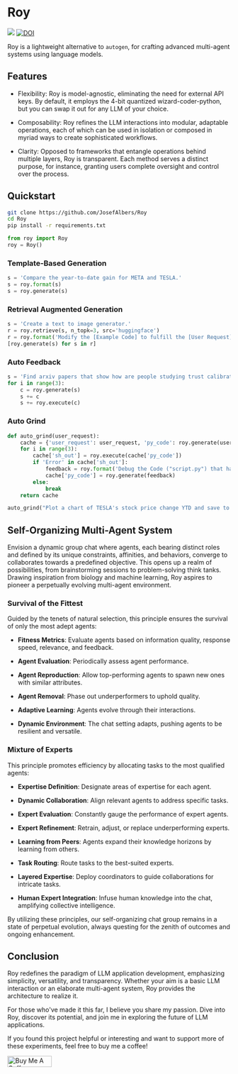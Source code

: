 # Roy

[<img src="https://colab.research.google.com/assets/colab-badge.svg" />](https://colab.research.google.com/github/JosefAlbers/Roy/blob/main/quickstart.ipynb)
[![DOI](https://zenodo.org/badge/699801819.svg)](https://zenodo.org/badge/latestdoi/699801819)

Roy is a lightweight alternative to `autogen`, for crafting advanced multi-agent systems using language models.

## Features

- Flexibility: Roy is model-agnostic, eliminating the need for external API keys. By default, it employs the 4-bit quantized wizard-coder-python, but you can swap it out for any LLM of your choice.

- Composability: Roy refines the LLM interactions into modular, adaptable operations, each of which can be used in isolation or composed in myriad ways to create sophisticated workflows.

- Clarity: Opposed to frameworks that entangle operations behind multiple layers, Roy is transparent. Each method serves a distinct purpose, for instance, granting users complete oversight and control over the process.

## Quickstart

```sh
git clone https://github.com/JosefAlbers/Roy
cd Roy
pip install -r requirements.txt
```

```python
from roy import Roy
roy = Roy()
```

### **Template-Based Generation**

```python
s = 'Compare the year-to-date gain for META and TESLA.'
s = roy.format(s)
s = roy.generate(s)
```

### **Retrieval Augmented Generation**

```python
s = 'Create a text to image generator.'
r = roy.retrieve(s, n_topk=3, src='huggingface')
r = roy.format('Modify the [Example Code] to fulfill the [User Request] using minimal changes...', r)
[roy.generate(s) for s in r]
```

### **Auto Feedback**

```python
s = 'Find arxiv papers that show how are people studying trust calibration in AI based systems'
for i in range(3):
    c = roy.generate(s)
    s += c
    s += roy.execute(c)
```

### **Auto Grind**

```python
def auto_grind(user_request):
    cache = {'user_request': user_request, 'py_code': roy.generate(user_request)}
    for i in range(3):
        cache['sh_out'] = roy.execute(cache['py_code'])
        if 'Error' in cache['sh_out']:
            feedback = roy.format('Debug the Code ("script.py") that had been written for this problem: "{user_request}"\n\n[Code]:\n```python\n{py_code}\n```\n\n[Error]:\n{sh_out}', cache)
            cache['py_code'] = roy.generate(feedback)
        else:
            break
    return cache

auto_grind("Plot a chart of TESLA's stock price change YTD and save to 'stock_price_ytd.png'.")
```

## Self-Organizing Multi-Agent System

Envision a dynamic group chat where agents, each bearing distinct roles and defined by its unique constraints, affinities, and behaviors, converge to collaborates towards a predefined objective. This opens up a realm of possibilities, from brainstorming sessions to problem-solving think tanks. Drawing inspiration from biology and machine learning, Roy aspires to pioneer a perpetually evolving multi-agent environment.

### Survival of the Fittest

Guided by the tenets of natural selection, this principle ensures the survival of only the most adept agents:

- **Fitness Metrics**: Evaluate agents based on information quality, response speed, relevance, and feedback.
  
- **Agent Evaluation**: Periodically assess agent performance.
  
- **Agent Reproduction**: Allow top-performing agents to spawn new ones with similar attributes.
  
- **Agent Removal**: Phase out underperformers to uphold quality.
  
- **Adaptive Learning**: Agents evolve through their interactions.
  
- **Dynamic Environment**: The chat setting adapts, pushing agents to be resilient and versatile.

### Mixture of Experts

This principle promotes efficiency by allocating tasks to the most qualified agents:

- **Expertise Definition**: Designate areas of expertise for each agent.
  
- **Dynamic Collaboration**: Align relevant agents to address specific tasks.
  
- **Expert Evaluation**: Constantly gauge the performance of expert agents.
  
- **Expert Refinement**: Retrain, adjust, or replace underperforming experts.
  
- **Learning from Peers**: Agents expand their knowledge horizons by learning from others.
  
- **Task Routing**: Route tasks to the best-suited experts.
  
- **Layered Expertise**: Deploy coordinators to guide collaborations for intricate tasks.
  
- **Human Expert Integration**: Infuse human knowledge into the chat, amplifying collective intelligence.

By utilizing these principles, our self-organizing chat group remains in a state of perpetual evolution, always questing for the zenith of outcomes and ongoing enhancement.

## Conclusion

Roy redefines the paradigm of LLM application development, emphasizing simplicity, versatility, and transparency. Whether your aim is a basic LLM interaction or an elaborate multi-agent system, Roy provides the architecture to realize it.

For those who've made it this far, I believe you share my passion. Dive into Roy, discover its potential, and join me in exploring the future of LLM applications.

If you found this project helpful or interesting and want to support more of these experiments, feel free to buy me a coffee!

<a href="https://www.buymeacoffee.com/albersj66a" target="_blank"><img src="https://cdn.buymeacoffee.com/buttons/default-orange.png" alt="Buy Me A Coffee" height="25" width="100"></a>

